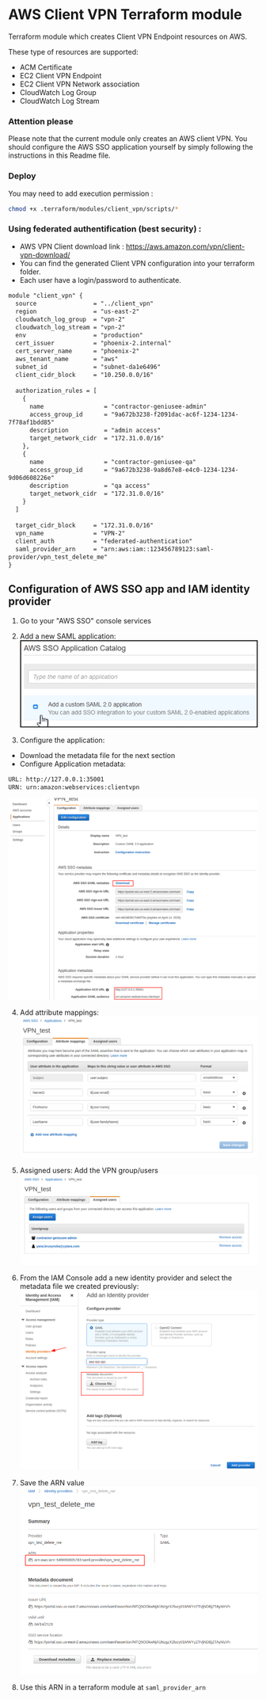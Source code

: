 # AWS Client VPN Terraform module

Terraform module which creates Client VPN Endpoint resources on AWS.

These type of resources are supported:
- ACM Certificate
- EC2 Client VPN Endpoint
- EC2 Client VPN Network association
- CloudWatch Log Group
- CloudWatch Log Stream

### Attention please

Please note that the current module only creates an AWS client VPN. You should configure the AWS SSO application yourself by simply following the instructions in this Readme file.

### Deploy

You may need to add execution permission :
```sh
chmod +x .terraform/modules/client_vpn/scripts/*
```

### Using federated authentification (best security) :
- AWS VPN Client download link : https://aws.amazon.com/vpn/client-vpn-download/
- You can find the generated Client VPN configuration into your terraform folder.
- Each user have a login/password to authenticate.

```hcl
module "client_vpn" {
  source                = "../client_vpn"
  region                = "us-east-2"
  cloudwatch_log_group  = "vpn-2"
  cloudwatch_log_stream = "vpn-2"
  env                   = "production"
  cert_issuer           = "phoenix-2.internal"
  cert_server_name      = "phoenix-2"
  aws_tenant_name       = "aws"
  subnet_id             = "subnet-da1e6496"
  client_cidr_block     = "10.250.0.0/16"
  
  authorization_rules = [
    {
      name                 = "contractor-geniusee-admin"
      access_group_id      = "9a672b3238-f2091dac-ac6f-1234-1234-7f78af1bdd85"
      description          = "admin access"
      target_network_cidr  = "172.31.0.0/16"
    },
    {
      name                 = "contractor-geniusee-qa"
      access_group_id      = "9a672b3238-9a8d67e8-e4c0-1234-1234-9d06d608226e"
      description          = "qa access"
      target_network_cidr  = "172.31.0.0/16"
    }
  ]
  
  target_cidr_block     = "172.31.0.0/16"
  vpn_name              = "VPN-2"
  client_auth           = "federated-authentication"
  saml_provider_arn     = "arn:aws:iam::123456789123:saml-provider/vpn_test_delete_me"
}
```

## Configuration of AWS SSO app and IAM identity provider

1. Go to your "AWS SSO" console services

2. Add a new SAML application:
![sso](./images/sso.png)


3. Configure the application:
- Download the metadata file for the next section
- Configure Application metadata:

```
URL: http://127.0.0.1:35001
URN: urn:amazon:webservices:clientvpn
```
![sso-details](./images/sso-details.png)


4. Add attribute mappings:
![sso-attr-mappings](./images/sso-user-attr-mappings.png)


5. Assigned users: Add the VPN group/users
![sso-assigned-users](./images/sso-assigned-users.png)


6. From the IAM Console add a new identity provider and select the metadata file we created previously:
![iam-idp](./images/iam-idp.png)


7. Save the ARN value
![iam-idp-arn](./images/iam-idp-arn.png)


8. Use this ARN in a terraform module at `saml_provider_arn`